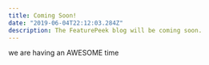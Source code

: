 ```yaml
---
title: Coming Soon!
date: "2019-06-04T22:12:03.284Z"
description: The FeaturePeek blog will be coming soon.
---
```


we are having an AWESOME time
